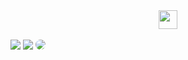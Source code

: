 <div align="center">
  <a src="https://trade-coin.vercel.app/">
  <img height="30px" src="https://cdn.discordapp.com/attachments/494671180377227264/926223568650506291/Group_3.png"/>
  </a>
</div>
<br>
<div style="display: inline-block;" align="center" >



  <img src="https://img.shields.io/badge/React-20232A?style=for-the-badge&logo=react&logoColor=61DAFB">
  <img src="https://img.shields.io/badge/TypeScript-007ACC?style=for-the-badge&logo=typescript&logoColor=white">
  <img style="border-radius: 100px;" src="https://img.shields.io/badge/Tailwind_CSS-38B2AC?style=for-the-badge&logo=tailwind-css&logoColor=white">

</div>

## 

